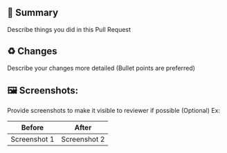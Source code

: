 ## :rocket: Summary
Describe things you did in this Pull Request


## :recycle: Changes
Describe your changes more detailed (Bullet points are preferred)


## :framed_picture: Screenshots:
Provide screenshots to make it visible to reviewer if possible (Optional)
Ex:

| Before | After |
| :---: | :---: |
| Screenshot 1 | Screenshot 2 | 
